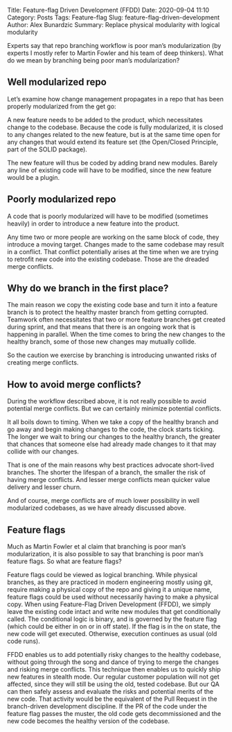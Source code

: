 Title: Feature-flag Driven Development (FFDD)
Date: 2020-09-04 11:10
Category: Posts
Tags: Feature-flag
Slug: feature-flag-driven-development
Author: Alex Bunardzic
Summary: Replace physical modularity with logical modularity


Experts say that repo branching workflow is poor man’s modularization (by experts I mostly refer to Martin Fowler and his team of deep thinkers). What do we mean by branching being poor man’s modularization?

## Well modularized repo

Let’s examine how change management propagates in a repo that has been properly modularized from the get go:

A new feature needs to be added to the product, which necessitates change to the codebase. Because the code is fully modularized, it is closed to any changes related to the new feature, but is at the same time open for any changes that would extend its feature set (the Open/Closed Principle, part of the SOLID package).

The new feature will thus be coded by adding brand new modules. Barely any line of existing code will have to be modified, since the new feature would be a plugin.

## Poorly modularized repo

A code that is poorly modularized will have to be modified (sometimes heavily) in order to introduce a new feature into the product.

Any time two or more people are working on the same block of code, they introduce a moving target. Changes made to the same codebase may result in a conflict. That conflict potentially arises at the time when we are trying to retrofit new code into the existing codebase. Those are the dreaded merge conflicts.

## Why do we branch in the first place?

The main reason we copy the existing code base and turn it into a feature branch is to protect the healthy master branch from getting corrupted. Teamwork often necessitates that two or more feature branches get created during sprint, and that means that there is an ongoing work that is happening in parallel. When the time comes to bring the new changes to the healthy branch, some of those new changes may mutually collide.

So the caution we exercise by branching is introducing unwanted risks of creating merge conflicts.

## How to avoid merge conflicts?

During the workflow described above, it is not really possible to avoid potential merge conflicts. But we can certainly minimize potential conflicts.

It all boils down to timing. When we take a copy of the healthy branch and go away and begin making changes to the code, the clock starts ticking. The longer we wait to bring our changes to the healthy branch, the greater that chances that someone else had already made changes to it that may collide with our changes.

That is one of the main reasons why best practices advocate short-lived branches. The shorter the lifespan of a branch, the smaller the risk of having merge conflicts. And lesser merge conflicts mean quicker value delivery and lesser churn.

And of course, merge conflicts are of much lower possibility in well modularized codebases, as we have already discussed above.

## Feature flags

Much as Martin Fowler et al claim that branching is poor man’s modularization, it is also possible to say that branching is poor man’s feature flags. So what are feature flags?

Feature flags could be viewed as logical branching. While physical branches, as they are practiced in modern engineering mostly using git, require making a physical copy of the repo and giving it a unique name, feature flags could be used without necessarily having to make a physical copy. When using Feature-Flag Driven Development (FFDD), we simply leave the existing code intact and write new modules that get conditionally called. The conditional logic is binary, and is governed by the feature flag (which could be either in on or in off state). If the flag is in the on state, the new code will get executed. Otherwise, execution continues as usual (old code runs).

FFDD enables us to add potentially risky changes to the healthy codebase, without going through the song and dance of trying to merge the changes and risking merge conflicts. This technique then enables us to quickly ship new features in stealth mode. Our regular customer population will not get affected, since they will still be using the old, tested codebase. But our QA can then safely assess and evaluate the risks and potential merits of the new code. That activity would be the equivalent of the Pull Request in the branch-driven development discipline. If the PR of the code under the feature flag passes the muster, the old code gets decommissioned and the new code becomes the healthy version of the codebase.

<br /><br />